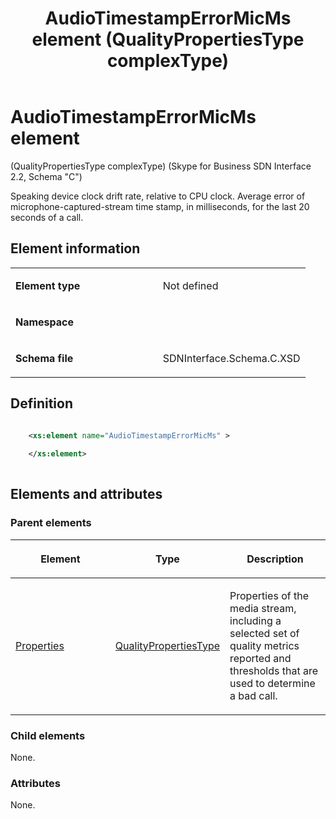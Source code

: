 ﻿---
title: AudioTimestampErrorMicMs element (QualityPropertiesType complexType) 
TOCTitle: AudioTimestampErrorMicMs element
ms:assetid: 193d8bdb-018b-641f-fb60-8b7caf9b46d1
ms:mtpsurl: https://msdn.microsoft.com/library/Mt404703(v=office.16)
ms:contentKeyID: 68250614
ms.date: 08/24/2015
mtps_version: v=office.16
dev_langs:
- xml
---

# AudioTimestampErrorMicMs element 

(QualityPropertiesType complexType) (Skype for Business SDN Interface 2.2, Schema "C")

Speaking device clock drift rate, relative to CPU clock. Average error of microphone-captured-stream time stamp, in milliseconds, for the last 20 seconds of a call.

 

## Element information

<table>
<colgroup>
<col style="width: 50%" />
<col style="width: 50%" />
</colgroup>
<tbody>
<tr class="odd">
<td><p><strong>Element type</strong></p></td>
<td><p>Not defined</p></td>
</tr>
<tr class="even">
<td><p><strong>Namespace</strong></p></td>
<td><p></p></td>
</tr>
<tr class="odd">
<td><p><strong>Schema file</strong></p></td>
<td><p>SDNInterface.Schema.C.XSD</p></td>
</tr>
</tbody>
</table>


## Definition

```xml

    <xs:element name="AudioTimestampErrorMicMs" >
    
    </xs:element>
  
```

## Elements and attributes

### Parent elements

<table>
<colgroup>
<col style="width: 33%" />
<col style="width: 33%" />
<col style="width: 33%" />
</colgroup>
<thead>
<tr class="header">
<th><p>Element</p></th>
<th><p>Type</p></th>
<th><p>Description</p></th>
</tr>
</thead>
<tbody>
<tr class="odd">
<td><p><a href="properties-element-qualitytype-complextype-skype-for-business-sdn-interface-2-2-schema-c.md">Properties</a></p></td>
<td><p><a href="qualitypropertiestype-complextype-skype-for-business-sdn-interface-2-2-schema-c.md">QualityPropertiesType</a></p></td>
<td><p>Properties of the media stream, including a selected set of quality metrics reported and thresholds that are used to determine a bad call.</p></td>
</tr>
</tbody>
</table>


### Child elements

None.

### Attributes

None.

